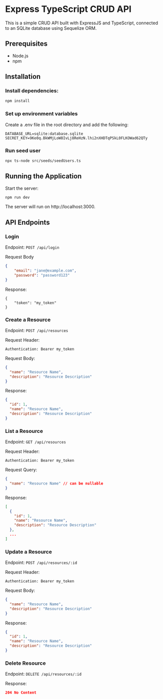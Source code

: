 # Express TypeScript CRUD API

This is a simple CRUD API built with ExpressJS and TypeScript, connected to an SQLite database using Sequelize ORM.

## Prerequisites

- Node.js
- npm

## Installation

### Install dependencies:
```bash
npm install
```

### Set up environment variables

Create a .env file in the root directory and add the following:


```
DATABASE_URL=sqlite:database.sqlite
SECRET_KEY=9Ke0q.BkWMjLoW8IvLj8ReHzN.lhi2nXHDTqPSkL0FLKOWad62QTy
```

### Run seed user

```bash
npx ts-node src/seeds/seedUsers.ts
```

## Running the Application

Start the server:

```bash
npm run dev
```
The server will run on http://localhost:3000.

## API Endpoints

### Login

Endpoint: `POST /api/login`

Request Body

```json
{
    "email": "jane@example.com",
    "password": "password123"
}
```
Response:

```
{
    "token": "my_token"
}
```

### Create a Resource
Endpoint: `POST /api/resources`

Request Header:
```
Authentication: Bearer my_token
```

Request Body:

```json
{
  "name": "Resource Name",
  "description": "Resource Description"
}
```

Response:

```json
{
  "id": 1,
  "name": "Resource Name",
  "description": "Resource Description"
}

```

### List a Resource
Endpoint: `GET /api/resources`

Request Header:
```
Authentication: Bearer my_token
```

Request Query:

```json
{
  "name": "Resource Name" // can be nullable
}
```

Response:

```json
[
  {
    "id": 1,
    "name": "Resource Name",
    "description": "Resource Description"
  },
  ...
]

```

### Update a Resource
Endpoint: `POST /api/resources/:id`

Request Header:
```
Authentication: Bearer my_token
```

Request Body:

```json
{
  "name": "Resource Name",
  "description": "Resource Description"
}
```

Response:

```json
{
  "id": 1,
  "name": "Resource Name",
  "description": "Resource Description"
}

```

### Delete Resource

Endpoint: `DELETE /api/resources/:id`

Response:

```json
204 No Content
```
